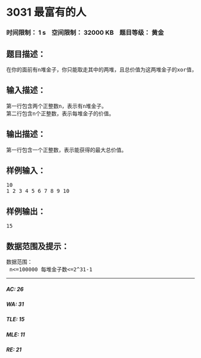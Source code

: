 # 3031 最富有的人   
### 时间限制： 1 s&nbsp;&nbsp;&nbsp;&nbsp;空间限制： 32000 KB&nbsp;&nbsp;&nbsp;&nbsp;题目等级： 黄金  
## 题目描述：  

<pre>
在你的面前有n堆金子，你只能取走其中的两堆，且总价值为这两堆金子的xor值，你想成为最富有的人，你就要有所选择。
</pre>
  
  
## 输入描述：  

<pre>
第一行包含两个正整数n，表示有n堆金子。  
第二行包含n个正整数，表示每堆金子的价值。
</pre>
  
  
## 输出描述：  

<pre>
第一行包含一个正整数，表示能获得的最大总价值。
</pre>
  
  
## 样例输入：  

<pre>
10  
1 2 3 4 5 6 7 8 9 10
</pre>
  
  
## 样例输出：  

<pre>
15
</pre>
  
  
## 数据范围及提示：  

<pre>
数据范围：  
 n<=100000 每堆金子数<=2^31-1
</pre>
  
  
***  

##### AC: 26  
##### WA: 31  
##### TLE: 15  
##### MLE: 11  
##### RE: 21  
